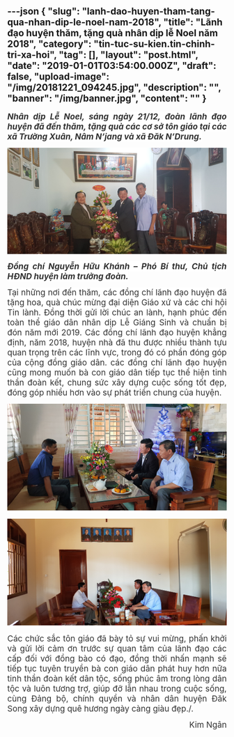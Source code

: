 ---json
{
    "slug": "lanh-dao-huyen-tham-tang-qua-nhan-dip-le-noel-nam-2018",
    "title": "Lãnh đạo huyện thăm, tặng quà nhân dịp lễ Noel năm 2018",
    "category": "tin-tuc-su-kien.tin-chinh-tri-xa-hoi",
    "tag": [],
    "layout": "post.html",
    "date": "2019-01-01T03:54:00.000Z",
    "draft": false,
    "upload-image": "/img/20181221_094245.jpg",
    "description": "",
    "banner": "/img/banner.jpg",
    "__content__": ""
}
---
<p style="text-align:justify"><strong><em><span style="font-size:14.0pt"><span style="background-color:white"><span style="color:#333333">Nh&acirc;n dịp Lễ Noel, s&aacute;ng ng&agrave;y 21/12, đo&agrave;n l&atilde;nh đạo huyện đ&atilde; đến thăm, tặng qu&agrave; c&aacute;c cơ sở t&ocirc;n gi&aacute;o tại c&aacute;c x&atilde; Trường Xu&acirc;n, N&acirc;m N&rsquo;jang v&agrave; x&atilde; Đăk N&rsquo;Drung. </span></span></span></em></strong></p>

<p style="text-align:justify"><img alt="" src="/img/20181221_084809.jpg" /></p>

<p style="text-align:justify"><strong><em><span style="font-size:14.0pt"><span style="background-color:white"><span style="color:#333333">Đồng ch&iacute; Nguyễn Hữu Kh&aacute;nh &ndash; Ph&oacute; B&iacute; thư, Chủ tịch HĐND huyện l&agrave;m trưởng đo&agrave;n.</span></span></span></em></strong></p>

<p style="text-align:justify"><span style="font-size:14.0pt"><span style="background-color:white"><span style="color:#333333">Tại những nơi đến thăm, c&aacute;c đồng ch&iacute; l&atilde;nh đạo huyện đ&atilde; tặng hoa, qu&agrave; ch&uacute;c mừng đại diện Gi&aacute;o xứ v&agrave; c&aacute;c chi hội Tin l&agrave;nh. Đồng thời gửi lời ch&uacute;c an l&agrave;nh, hạnh ph&uacute;c đến to&agrave;n thể gi&aacute;o d&acirc;n nh&acirc;n dịp Lễ Gi&aacute;ng Sinh v&agrave; chuẩn bị đ&oacute;n năm mới 2019. C&aacute;c đồng ch&iacute; l&atilde;nh đạo huyện khẳng định, năm 2018, huyện nh&agrave; đ&atilde; thu được nhiều th&agrave;nh tựu quan trọng tr&ecirc;n c&aacute;c lĩnh vực, trong đ&oacute; c&oacute; phần đ&oacute;ng g&oacute;p của cộng đồng gi&aacute;o d&acirc;n. c&aacute;c đồng ch&iacute; l&atilde;nh đạo huyện cũng mong muốn b&agrave; con gi&aacute;o d&acirc;n tiếp tục thể hiện tinh thần đo&agrave;n kết, chung sức x&acirc;y dựng cuộc sống tốt đẹp, đ&oacute;ng g&oacute;p nhiều hơn v&agrave;o sự ph&aacute;t triển chung của huyện.</span></span></span></p>

<p style="text-align:justify"><span style="font-size:14.0pt"><span style="background-color:white"><span style="color:#333333"><img alt="" src="/img/20181221_092003.jpg" /></span></span></span></p>

<p style="text-align:justify"><span style="font-size:14.0pt"><span style="background-color:white"><span style="color:#333333"><img alt="" src="/img/20181221_094245.jpg" /></span></span></span></p>

<p style="text-align:justify"><span style="font-size:14.0pt"><span style="background-color:white"><span style="color:#333333">C&aacute;c chức sắc t&ocirc;n gi&aacute;o đ&atilde; b&agrave;y tỏ sự vui mừng, phấn khởi v&agrave; gửi lời cảm ơn trước sự quan t&acirc;m của l&atilde;nh đạo c&aacute;c cấp đối với đồng b&agrave;o c&oacute; đạo, đồng thời nhấn mạnh sẽ tiếp tục tuy&ecirc;n truyền b&agrave; con gi&aacute;o d&acirc;n ph&aacute;t huy hơn nữa tinh thần đo&agrave;n kết d&acirc;n tộc, sống ph&uacute;c &acirc;m trong l&ograve;ng d&acirc;n tộc v&agrave; lu&ocirc;n tương trợ, gi&uacute;p đỡ lẫn nhau trong cuộc sống, c&ugrave;ng Đảng bộ, ch&iacute;nh quyền v&agrave; nh&acirc;n d&acirc;n huyện Đăk Song x&acirc;y dựng qu&ecirc; hương ng&agrave;y c&agrave;ng gi&agrave;u đẹp./.</span></span></span></p>

<p style="text-align:right"><span style="font-size:14.0pt"><span style="background-color:white"><span style="color:#333333">Kim Ng&acirc;n</span></span></span></p>
